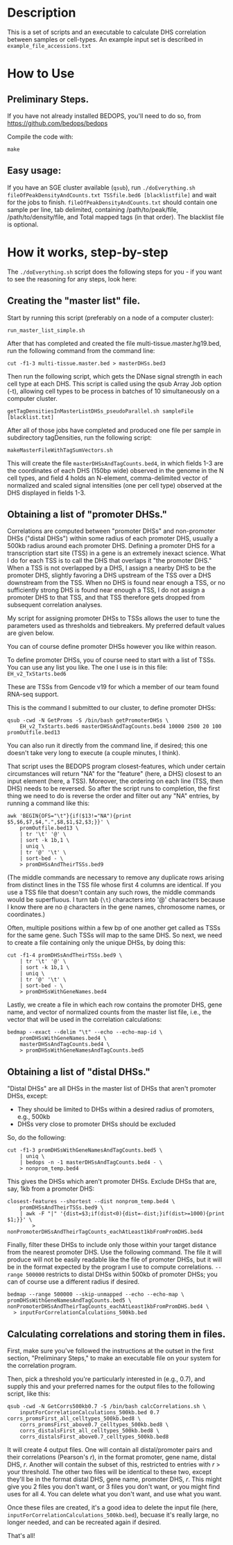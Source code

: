 # Description

This is a set of scripts and an executable to calculate DHS correlation between
samples or cell-types. An example input set is described in
`example_file_accessions.txt`

# How to Use

## Preliminary Steps.

If you have not already installed BEDOPS, you'll need to do so, from
<https://github.com/bedops/bedops>

Compile the code with:

    make

## Easy usage:

If you have an SGE cluster available (`qsub`), run `./doEverything.sh fileOfPeakDensityAndCounts.txt TSSfile.bed6 [blacklistfile]`
and wait for the jobs to finish. `fileOfPeakDensityAndCounts.txt` should contain one sample per line,
tab delimited, containing /path/to/peak/file, /path/to/density/file, and Total mapped tags (in that order).
The blacklist file is optional.


# How it works, step-by-step

The `./doEverything.sh` script does the following steps for you - if you want to see the reasoning for any steps, look here:

## Creating the "master list" file.

Start by running this script (preferably on a node of a computer cluster):

    run_master_list_simple.sh

After that has completed and created the file multi-tissue.master.hg19.bed, run
the following command from the command line:

    cut -f1-3 multi-tissue.master.bed > masterDHSs.bed3

Then run the following script, which gets the DNase signal strength in each cell
type at each DHS. This script is called using the qsub Array Job option (-t), allowing
cell types to be process in batches of 10 simultaneously on a computer cluster.

    getTagDensitiesInMasterListDHSs_pseudoParallel.sh sampleFile [blacklist.txt]


After all of those jobs have completed and produced one file per sample in subdirectory
tagDensities, run the following script:

    makeMasterFileWithTagSumVectors.sh

This will create the file `masterDHSsAndTagCounts.bed4`, in which fields
1-3 are the coordinates of each DHS (150bp wide) observed in the genome in the
N cell types, and field 4 holds an N-element, comma-delimited vector of
normalized and scaled signal intensities (one per cell type) observed at the DHS
displayed in fields 1-3.


## Obtaining a list of "promoter DHSs."

Correlations are computed between "promoter DHSs" and non-promoter DHSs ("distal
DHSs") within some radius of each promoter DHS, usually a 500kb radius around
each promoter DHS. Defining a promoter DHS for a transcription start site (TSS)
in a gene is an extremely inexact science. What I do for each TSS is to call the
DHS that overlaps it "the promoter DHS."  When a TSS is not overlapped by a DHS,
I assign a nearby DHS to be the promoter DHS, slightly favoring a DHS upstream
of the TSS over a DHS downstream from the TSS. When no DHS is found near enough
a TSS, or no sufficiently strong DHS is found near enough a TSS, I do not assign
a promoter DHS to that TSS, and that TSS therefore gets dropped from subsequent
correlation analyses.


My script for assigning promoter DHSs to TSSs allows the user to tune the
parameters used as thresholds and tiebreakers. My preferred default values are
given below.

You can of course define promoter DHSs however you like within reason.

To define promoter DHSs, you of course need to start with a list of TSSs. You
can use any list you like. The one I use is in this file: `EH_v2_TxStarts.bed6`

These are TSSs from Gencode v19 for which a member of our team found RNA-seq
support.

This is the command I submitted to our cluster, to define promoter DHSs:

    qsub -cwd -N GetProms -S /bin/bash getPromoterDHSs \
        EH_v2_TxStarts.bed6 masterDHSsAndTagCounts.bed4 10000 2500 20 100 promOutfile.bed13

You can also run it directly from the command line, if desired; this one doesn't
take very long to execute (a couple minutes, I think).

That script uses the BEDOPS program closest-features, which under certain
circumstances will return "NA" for the "feature" (here, a DHS) closest to an
input element (here, a TSS). Moreover, the ordering on each line (TSS, then DHS)
needs to be reversed. So after the script runs to completion, the first thing we
need to do is reverse the order and filter out any "NA" entries, by running a
command like this:

    awk 'BEGIN{OFS="\t"}{if($13!="NA"){print $5,$6,$7,$4,".",$8,$1,$2,$3;}}' \
        promOutfile.bed13 \
        | tr '\t' '@' \
        | sort -k 1b,1 \
        | uniq \
        | tr '@' '\t' \
        | sort-bed - \
        > promDHSsAndTheirTSSs.bed9

(The middle commands are necessary to remove any duplicate rows arising from
distinct lines in the TSS file whose first 4 columns are identical. If you use a
TSS file that doesn't contain any such rows, the middle commands would be
superfluous. I turn tab (`\t`) characters into '@' characters because I know
there are no `@` characters in the gene names, chromosome names, or
coordinates.)

Often, multiple positions within a few bp of one another get called as TSSs for
the same gene. Such TSSs will map to the same DHS. So next, we need to create a
file containing only the unique DHSs, by doing this:

    cut -f1-4 promDHSsAndTheirTSSs.bed9 \
        | tr '\t' '@' \
        | sort -k 1b,1 \
        | uniq \
        | tr '@' '\t' \
        | sort-bed - \
        > promDHSsWithGeneNames.bed4

Lastly, we create a file in which each row contains the promoter DHS, gene name,
and vector of normalized counts from the master list file, i.e., the vector that
will be used in the correlation calculations:

    bedmap --exact --delim "\t" --echo --echo-map-id \
        promDHSsWithGeneNames.bed4 \
        masterDHSsAndTagCounts.bed4 \
        > promDHSsWithGeneNamesAndTagCounts.bed5

## Obtaining a list of "distal DHSs."

"Distal DHSs" are all DHSs in the master list of DHSs that aren't promoter DHSs,
except:

* They should be limited to DHSs within a desired radius of promoters, e.g.,
  500kb
* DHSs very close to promoter DHSs should be excluded

So, do the following:

    cut -f1-3 promDHSsWithGeneNamesAndTagCounts.bed5 \
        | uniq \
        | bedops -n -1 masterDHSsAndTagCounts.bed4 - \
        > nonprom_temp.bed4

This gives the DHSs which aren't promoter DHSs. Exclude DHSs that are, say, 1kb
from a promoter DHS:

    closest-features --shortest --dist nonprom_temp.bed4 \
        promDHSsAndTheirTSSs.bed9 \
        | awk -F "|" '{dist=$3;if(dist<0){dist=-dist;}if(dist>=1000){print $1;}}' \
            > nonPromoterDHSsAndTheirTagCounts_eachAtLeast1kbFromPromDHS.bed4

Finally, filter these DHSs to include only those within your target distance
from the nearest promoter DHS. Use the following command. The file it will
produce will not be easily readable like the file of promoter DHSs, but it will
be in the format expected by the program I use to compute correlations.
`--range 500000` restricts to distal DHSs within 500kb of promoter DHSs; you can
of course use a different radius if desired.

    bedmap --range 500000 --skip-unmapped --echo --echo-map \
    promDHSsWithGeneNamesAndTagCounts.bed5 \
    nonPromoterDHSsAndTheirTagCounts_eachAtLeast1kbFromPromDHS.bed4 \
      > inputForCorrelationCalculations_500kb.bed


## Calculating correlations and storing them in files.

First, make sure you've followed the instructions at the outset in the first
section, "Preliminary Steps," to make an executable file on your system for the
correlation program.

Then, pick a threshold you're particularly interested in (e.g., 0.7), and supply
this and your preferred names for the output files to the following script, like
this:

    qsub -cwd -N GetCorrs500kb0.7 -S /bin/bash calcCorrelations.sh \
        inputForCorrelationCalculations_500kb.bed 0.7 corrs_promsFirst_all_celltypes_500kb.bed8 \
        corrs_promsFirst_above0.7_celltypes_500kb.bed8 \
        corrs_distalsFirst_all_celltypes_500kb.bed8 \
        corrs_distalsFirst_above0.7_celltypes_500kb.bed8

It will create 4 output files. One will contain all distal/promoter pairs and
their correlations (Pearson's _r_), in the format promoter, gene name, distal
DHS, _r_. Another will contain the subset of this, restricted to entries with
_r_ > your threshold. The other two files will be identical to these two, except
they'll be in the format distal DHS, gene name, promoter DHS, _r_. This might
give you 2 files you don't want, or 3 files you don't want, or you might find
uses for all 4. You can delete what you don't want, and use what you want.

Once these files are created, it's a good idea to delete the input file (here,
`inputForCorrelationCalculations_500kb.bed`), becuase it's really
large, no longer needed, and can be recreated again if desired.

That's all!
